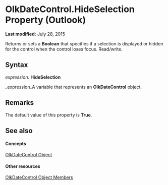 
# OlkDateControl.HideSelection Property (Outlook)

 **Last modified:** July 28, 2015

Returns or sets a  **Boolean** that specifies if a selection is displayed or hidden for the control when the control loses focus. Read/write.

## Syntax

 _expression_. **HideSelection**

 _expression_A variable that represents an  **OlkDateControl** object.


## Remarks

The default value of this property is  **True**. 


## See also


#### Concepts


 [OlkDateControl Object](bd0c6bbe-c348-c748-41fe-0cf7ecebcc1e.md)
#### Other resources


 [OlkDateControl Object Members](6bc09aee-2f4e-5042-a653-52c0c09068c5.md)
